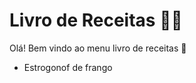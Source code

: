 # Livro de Receitas :man_cook:

Olá! Bem vindo ao menu livro de receitas :wave:

- Estrogonof de frango
